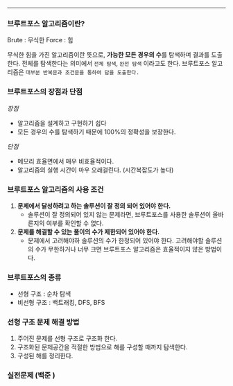 
----

### 브루트포스 알고리즘이란?

Brute : 무식한
Force : 힘

무식한 힘을 가진 알고리즘이란 뜻으로, **가능한 모든 경우의 수**를 탐색하며 결과를 도출한다.
전체를 탐색한다는 의미에서 `전체 탐색`, `완전 탐색` 이라고도 한다.
브루트포스 알고리즘은 `대부분 반복문과 조건문을 통하여 답을 도출한다.`

### 브루트포스의 장점과 단점

*장점*
- 알고리즘을 설계하고 구현하기 쉽다
- 모든 경우의 수를 탐색하기 때문에 100%의 정확성을 보장한다.

*단점*
- 메모리 효율면에서 매우 비효율적이다.
- 알고리즘의 실행 시간이 마우 오래걸린다. (시간복잡도가 높다)

### 브루트포스 알고리즘의 사용 조건

1. **문제에서 달성하려고 하는 솔루션이 잘 정의 되어 있어야 한다.**
	- 솔루션이 잘 정의되어 있지 않는 문제라면, 브루트포스를 사용한 솔루션이 올바른지의 여부를 확인할 수 없다.
2. **문제를 해결할 수 있는 풀이의 수가 제한되어 있어야 한다.**
	- 문제에서 고려해야하 솔루션의 수가 한정되어 있어야 한다. 고려해야할 솔루션의 수가 무한하거나 너무 크면 브루트포스 알고리즘은 효율적이지 않은 방법이다.


### 브루트포스의 종류

- 선형 구조 : 순차 탐색
- 비선형 구조 : 백트래킹, DFS, BFS

### 선형 구조 문제 해결 방법

1. 주어진 문제를 선형 구조로 구조화 한다.
2. 구조화된 문제공간을 적절한 방법으로 해를 구성할 때까지 탐색한다.
3. 구성된 해를 정리한다.


### 실전문제 (백준 )